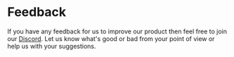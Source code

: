 # Feedback

If you have any feedback for us to improve our product then feel free to join our [Discord](https://discord.gg/b2aABzh8xJ "Discord invite"). Let us know what's good or bad from your point of view or help us with your suggestions.
